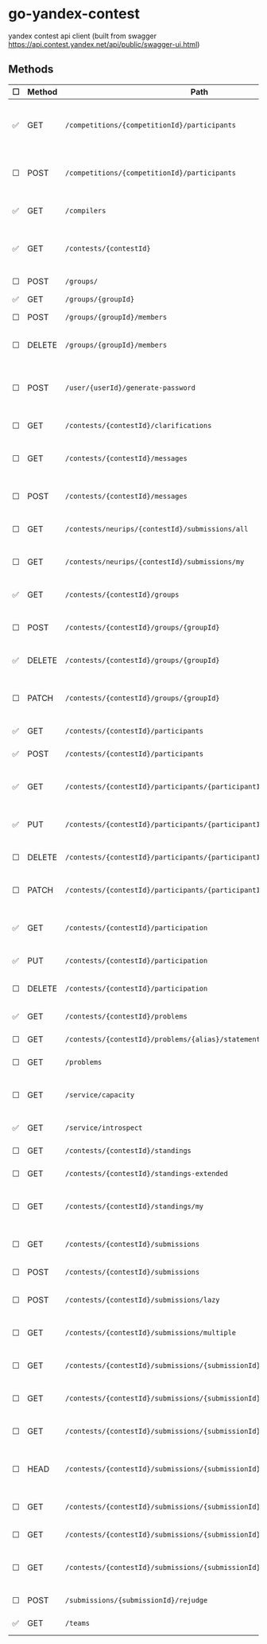 # go-yandex-contest
yandex contest api client (built from swagger https://api.contest.yandex.net/api/public/swagger-ui.html)



## Methods
| &#9744; | Method | Path  | Description |
|-----|--------|-------|-------------|
| :white_check_mark: | GET | `/competitions/{competitionId}/participants` | Get registered participants of competition |
| &#9744; | POST | `/competitions/{competitionId}/participants` | Register participants into competition |
| :white_check_mark: | GET | `/compilers` | Get compilers list |
| :white_check_mark: | GET | `/contests/{contestId}` | Get information about contest |
| &#9744; | POST | `/groups/` | Create a new group |
| :white_check_mark: | GET | `/groups/{groupId}` | View group |
| &#9744; | POST | `/groups/{groupId}/members` | Add group member |
| &#9744; | DELETE | `/groups/{groupId}/members` | Remove group member |
| &#9744; | POST | `/user/{userId}/generate-password` | Generate new password for internal user |
| &#9744; | GET | `/contests/{contestId}/clarifications` | Get jury clarifications |
| &#9744; | GET | `/contests/{contestId}/messages` | Get your questions and jury answers |
| &#9744; | POST | `/contests/{contestId}/messages` | Send question to jury |
| &#9744; | GET | `/contests/neurips/{contestId}/submissions/all` | Get all submissions for contest |
| &#9744; | GET | `/contests/neurips/{contestId}/submissions/my` | Get your submissions for contest |
| :white_check_mark: | GET | `/contests/{contestId}/groups` | List groups registered for contest |
| &#9744; | POST | `/contests/{contestId}/groups/{groupId}` | Register group for contest |
| :white_check_mark: | DELETE | `/contests/{contestId}/groups/{groupId}` | Delete group for contest |
| &#9744; | PATCH | `/contests/{contestId}/groups/{groupId}` | Change group registration info |
| :white_check_mark: | GET | `/contests/{contestId}/participants` | Get contest participants |
| :white_check_mark: | POST | `/contests/{contestId}/participants` | Register for contest |
| :white_check_mark: | GET | `/contests/{contestId}/participants/{participantId}` | Get information about participant |
| :white_check_mark: | PUT | `/contests/{contestId}/participants/{participantId}` | Start the contest for participant |
| &#9744; | DELETE | `/contests/{contestId}/participants/{participantId}` | Unregister participant from contest |
| &#9744; | PATCH | `/contests/{contestId}/participants/{participantId}` | Update participant in contest |
| :white_check_mark: | GET | `/contests/{contestId}/participation` | Get informantion about your participation |
| :white_check_mark: | PUT | `/contests/{contestId}/participation` | Start the contest |
| &#9744; | DELETE | `/contests/{contestId}/participation` | Unregister yourself from contest |
| :white_check_mark: | GET | `/contests/{contestId}/problems` | Get contest problems |
| &#9744; | GET | `/contests/{contestId}/problems/{alias}/statement` | Get problem statement |
| &#9744; | GET | `/problems` | Get problem file |
| &#9744; | GET | `/service/capacity` | Get submissoins queue capacity |
| :white_check_mark: | GET | `/service/introspect` | Get avaible scopes |
| &#9744; | GET | `/contests/{contestId}/standings` | Get contest standings |
| &#9744; | GET | `/contests/{contestId}/standings-extended` | Get contest standings |
| &#9744; | GET | `/contests/{contestId}/standings/my` | Get your position in contest standings |
| &#9744; | GET | `/contests/{contestId}/submissions` | Get submissions for contest |
| &#9744; | POST | `/contests/{contestId}/submissions` | Send submission |
| &#9744; | POST | `/contests/{contestId}/submissions/lazy` | Send submission from URL |
| &#9744; | GET | `/contests/{contestId}/submissions/multiple` | Get report for multiple submissions |
| &#9744; | GET | `/contests/{contestId}/submissions/{submissionId}` | Get brief report for submission |
| &#9744; | GET | `/contests/{contestId}/submissions/{submissionId}/full` | Get full report for submission |
| &#9744; | GET | `/contests/{contestId}/submissions/{submissionId}/source` | Get submission source code |
| &#9744; | HEAD | `/contests/{contestId}/submissions/{submissionId}/source` | Get metadata of submission source code|
| &#9744; | GET | `/contests/{contestId}/submissions/{submissionId}/{testName}/answer` | Get full answer file for test |
| &#9744; | GET | `/contests/{contestId}/submissions/{submissionId}/{testName}/input` | Get full input file for test |
| &#9744; | GET | `/contests/{contestId}/submissions/{submissionId}/{testName}/output` | Get participant output for test |
| &#9744; | POST | `/submissions/{submissionId}/rejudge` | Rejudge submission | 
| :white_check_mark: | GET | `/teams` | Get user teams |

